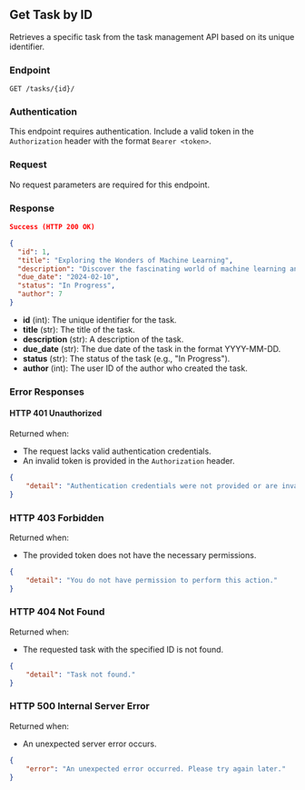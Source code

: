 ## Get Task by ID

Retrieves a specific task from the task management API based on its unique identifier.

### Endpoint

`GET /tasks/{id}/`

### Authentication

This endpoint requires authentication. Include a valid token in the `Authorization` header with the format `Bearer <token>`.

### Request

No request parameters are required for this endpoint.

### Response

```json
Success (HTTP 200 OK)
```
```json
{
  "id": 1,
  "title": "Exploring the Wonders of Machine Learning",
  "description": "Discover the fascinating world of machine learning and its applications.",
  "due_date": "2024-02-10",
  "status": "In Progress",
  "author": 7
}
```

- **id** (int): The unique identifier for the task.
- **title** (str): The title of the task.
- **description** (str): A description of the task.
- **due_date** (str): The due date of the task in the format YYYY-MM-DD.
- **status** (str): The status of the task (e.g., "In Progress").
- **author** (int): The user ID of the author who created the task.

### Error Responses

#### HTTP 401 Unauthorized

Returned when:

- The request lacks valid authentication credentials.
- An invalid token is provided in the `Authorization` header.

```json
{
    "detail": "Authentication credentials were not provided or are invalid."
}
```

### HTTP 403 Forbidden

Returned when:

- The provided token does not have the necessary permissions.

```json
{
    "detail": "You do not have permission to perform this action."
}
```

### HTTP 404 Not Found

Returned when:

- The requested task with the specified ID is not found.

```json
{
    "detail": "Task not found."
}

```
### HTTP 500 Internal Server Error

Returned when:

- An unexpected server error occurs.

```json
{
    "error": "An unexpected error occurred. Please try again later."
}

```
